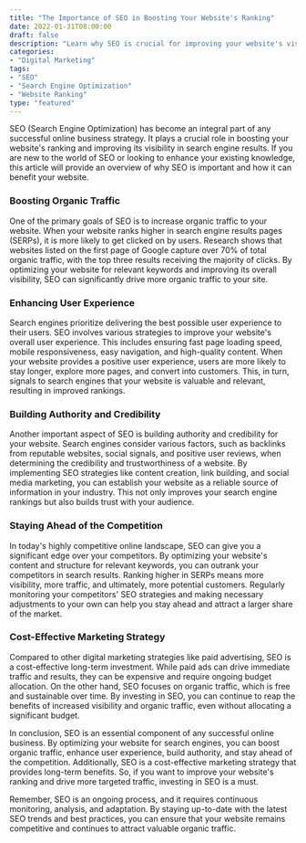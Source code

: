 ```yaml
---
title: "The Importance of SEO in Boosting Your Website's Ranking"
date: 2022-01-31T08:00:00
draft: false
description: "Learn why SEO is crucial for improving your website's visibility in search engine results."
categories:
- "Digital Marketing"
tags:
- "SEO"
- "Search Engine Optimization"
- "Website Ranking"
type: "featured"
---
```


SEO (Search Engine Optimization) has become an integral part of any successful online business strategy. It plays a crucial role in boosting your website's ranking and improving its visibility in search engine results. If you are new to the world of SEO or looking to enhance your existing knowledge, this article will provide an overview of why SEO is important and how it can benefit your website.

### Boosting Organic Traffic

One of the primary goals of SEO is to increase organic traffic to your website. When your website ranks higher in search engine results pages (SERPs), it is more likely to get clicked on by users. Research shows that websites listed on the first page of Google capture over 70% of total organic traffic, with the top three results receiving the majority of clicks. By optimizing your website for relevant keywords and improving its overall visibility, SEO can significantly drive more organic traffic to your site.

### Enhancing User Experience

Search engines prioritize delivering the best possible user experience to their users. SEO involves various strategies to improve your website's overall user experience. This includes ensuring fast page loading speed, mobile responsiveness, easy navigation, and high-quality content. When your website provides a positive user experience, users are more likely to stay longer, explore more pages, and convert into customers. This, in turn, signals to search engines that your website is valuable and relevant, resulting in improved rankings.

### Building Authority and Credibility

Another important aspect of SEO is building authority and credibility for your website. Search engines consider various factors, such as backlinks from reputable websites, social signals, and positive user reviews, when determining the credibility and trustworthiness of a website. By implementing SEO strategies like content creation, link building, and social media marketing, you can establish your website as a reliable source of information in your industry. This not only improves your search engine rankings but also builds trust with your audience.

### Staying Ahead of the Competition

In today's highly competitive online landscape, SEO can give you a significant edge over your competitors. By optimizing your website's content and structure for relevant keywords, you can outrank your competitors in search results. Ranking higher in SERPs means more visibility, more traffic, and ultimately, more potential customers. Regularly monitoring your competitors' SEO strategies and making necessary adjustments to your own can help you stay ahead and attract a larger share of the market.

### Cost-Effective Marketing Strategy

Compared to other digital marketing strategies like paid advertising, SEO is a cost-effective long-term investment. While paid ads can drive immediate traffic and results, they can be expensive and require ongoing budget allocation. On the other hand, SEO focuses on organic traffic, which is free and sustainable over time. By investing in SEO, you can continue to reap the benefits of increased visibility and organic traffic, even without allocating a significant budget.

In conclusion, SEO is an essential component of any successful online business. By optimizing your website for search engines, you can boost organic traffic, enhance user experience, build authority, and stay ahead of the competition. Additionally, SEO is a cost-effective marketing strategy that provides long-term benefits. So, if you want to improve your website's ranking and drive more targeted traffic, investing in SEO is a must.

Remember, SEO is an ongoing process, and it requires continuous monitoring, analysis, and adaptation. By staying up-to-date with the latest SEO trends and best practices, you can ensure that your website remains competitive and continues to attract valuable organic traffic.
